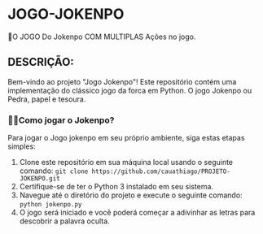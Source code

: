 # JOGO-JOKENPO
🤖O JOGO Do Jokenpo COM MULTIPLAS Ações no jogo.



## DESCRIÇÃO:
Bem-vindo ao projeto "Jogo Jokenpo"! Este repositório contém uma implementação do clássico jogo da forca em Python. O jogo Jokenpo ou Pedra, papel e tesoura.

### 🤷‍♂️Como jogar o Jokenpo?
Para jogar o Jogo jokenpo em seu próprio ambiente, siga estas etapas simples:
1. Clone este repositório em sua máquina local usando o seguinte comando: `git clone https://github.com/cauathiago/PROJETO-JOKENPO.git`
2. Certifique-se de ter o Python 3 instalado em seu sistema.
3. Navegue até o diretório do projeto e execute o seguinte comando: `python jokenpo.py`
4. O jogo será iniciado e você poderá começar a adivinhar as letras para descobrir a palavra oculta.